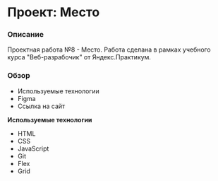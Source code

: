 # Проект: Место

### Описание

Проектная работа №8 - Место. Работа сделана в рамках учебного курса "Веб-разрабочик" от Яндекс.Практикум. 

### Обзор

* Используемые технологии
* Figma
* Ссылка на сайт

**Используемые технологии**

* HTML
* CSS
* JavaScript
* Git
* Flex
* Grid

